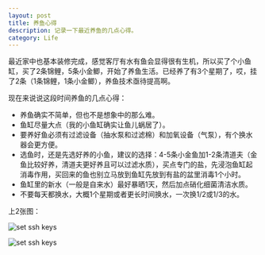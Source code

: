 ```yaml
---
layout: post
title: 养鱼心得
description: 记录一下最近养鱼的几点心得。
category: Life
---
```


最近家中也基本装修完成，感觉客厅有水有鱼会显得很有生机，所以买了个小鱼缸，买了2条锦鲤，5条小金鲫，开始了养鱼生活。已经养了有3个星期了，哎，挂了2条（1条锦鲤，1条小金鲫），养鱼技术亟待提高啊。

现在来说说这段时间养鱼的几点心得：

<ul>
    <li>养鱼确实不简单，但也不是想象中的那么难。</li>
    <li>鱼缸尽量大点（我的小鱼缸确实让鱼儿蜗居了）。</a></li>
    <li>要养好鱼必须有过滤设备（抽水泵和过滤棉）和加氧设备（气泵），有个换水器会更方便。</li>
    <li>选鱼时，还是先选好养的小鱼，建议的选择：4-5条小金鱼加1-2条清道夫（金鱼比较好养，清道夫更好养且可以过滤水质），买点专门的盐，先浸泡鱼缸起消毒作用，买回来的鱼也别立马放到鱼缸先放到有盐的盆里消毒1个小时。</li>
    <li>鱼缸里的新水（一般是自来水）最好暴晒1天，然后加点硝化细菌清洁水质。</li>
    <li>不要每天都换水，大概1个星期或者更长时间换水，一次换1/2或1/3的水。</li>
</ul>

上2张图：

![set ssh keys](/blog/images/fish/fish1.jpg)

![set ssh keys](/blog/images/fish/fish2.jpg)

